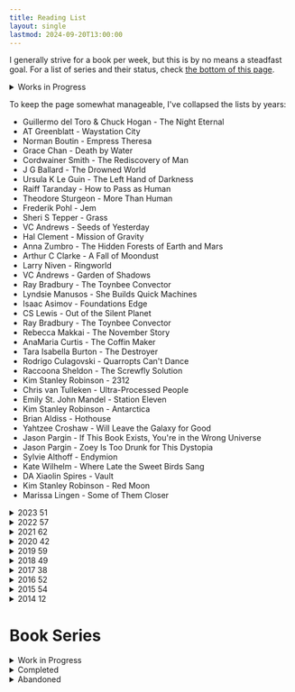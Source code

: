 ```yaml
---
title: Reading List
layout: single
lastmod: 2024-09-20T13:00:00
---
```


I generally strive for a book per week, but this is by no means a steadfast goal. For a list of series and their status, check [the bottom of this page](#book-series).

<details><summary>Works in Progress</summary>
<ul>
<li>Stephen R Donaldson - The Real Story</li>
</ul>
</details>


To keep the page somewhat manageable, I've collapsed the lists by years:

<div id="2024-container"><ul id="2024-list">
<li>Guillermo del Toro &amp; Chuck Hogan - The Night Eternal</li>
<li>AT Greenblatt - Waystation City</li>
<li>Norman Boutin - Empress Theresa</li>
<li>Grace Chan - Death by Water</li>
<li>Cordwainer Smith - The Rediscovery of Man</li>
<li>J G Ballard - The Drowned World</li>
<li>Ursula K Le Guin - The Left Hand of Darkness</li>
<li>Raiff Taranday - How to Pass as Human</li>
<li>Theodore Sturgeon - More Than Human</li>
<li>Frederik Pohl - Jem</li>
<li>Sheri S Tepper - Grass</li>
<li>VC Andrews - Seeds of Yesterday</li>
<li>Hal Clement - Mission of Gravity</li>
<li>Anna Zumbro - The Hidden Forests of Earth and Mars</li>
<li>Arthur C Clarke - A Fall of Moondust</li>
<li>Larry Niven - Ringworld</li>
<li>VC Andrews - Garden of Shadows</li>
<li>Ray Bradbury - The Toynbee Convector</li>
<li>Lyndsie Manusos - She Builds Quick Machines</li>
<li>Isaac Asimov - Foundations Edge</li>
<li>CS Lewis - Out of the Silent Planet</li>
<li>Ray Bradbury - The Toynbee Convector</li>
<li>Rebecca Makkai - The November Story</li>
<li>AnaMaria Curtis - The Coffin Maker</li>
<li>Tara Isabella Burton - The Destroyer</li>
<li>Rodrigo Culagovski - Quarropts Can't Dance</li>
<li>Raccoona Sheldon - The Screwfly Solution</li>
<li>Kim Stanley Robinson - 2312</li>
<li>Chris van Tulleken - Ultra-Processed People</li>
<li>Emily St. John Mandel - Station Eleven</li>
<li>Kim Stanley Robinson - Antarctica</li>
<li>Brian Aldiss - Hothouse</li>
<li>Yahtzee Croshaw - Will Leave the Galaxy for Good</li>
<li>Jason Pargin - If This Book Exists, You're in the Wrong Universe</li>
<li>Jason Pargin - Zoey Is Too Drunk for This Dystopia</li>
<li>Sylvie Althoff - Endymion</li>
<li>Kate Wilhelm - Where Late the Sweet Birds Sang</li>
<li>DA Xiaolin Spires - Vault</li>
<li>Kim Stanley Robinson - Red Moon</li>
<li>Marissa Lingen - Some of Them Closer</li>
</ul></div><script>var ulElement=document.getElementById("2024-list"),liElements=ulElement.getElementsByTagName("li"),count=liElements.length,detailsElement=document.createElement("details"),summaryElement=document.createElement("summary");summaryElement.textContent="2024 ("+count+")",detailsElement.appendChild(summaryElement),detailsElement.appendChild(ulElement);var listContainer=document.getElementById("2024-container");listContainer.appendChild(detailsElement);</script>

<details><summary>2023 <span>51</span></summary>
<ul>
<li>Jared Diamond - Guns, Germs, and Steel</li>
<li>Ursula K Le Guin - The Dispossessed</li>
<li>Brian Aldiss - Non-Stop</li>
<li>Michael Lewis - The Premonition</li>
<li>Paolo Bacigalupi - Ship Breaker</li>
<li>Paolo Bacigalupi - The Drowned Cities</li>
<li>Clifford D Simak - Way Station</li>
<li>Paolo Bacigalupi - The Alchemist and The Executioness</li>
<li>Paolo Bacigalupi - Tool of War</li>
<li>Paolo Bacigalupi - The Windup Girl</li>
<li>Robert Silverberg - Downward to the Earth</li>
<li>George R Stewart - Earth Abides</li>
<li>Ward Moore - Bring the Jubilee</li>
<li>Philip K Dick - Time Out of Joint</li>
<li>Kurt Vonnegut - DP</li>
<li>Yahtzee Croshaw - Existentially Challenged</li>
<li>John Scalzi - Travel by Bullet</li>
<li>Annalee Newitz - The Terraformers</li>
<li>Keith Roberts - Pavane</li>
<li>Walter Tevis - Mockingbird</li>
<li>Philip K Dick - The Simulacra</li>
<li>Gregory Marlow - The Destination Star</li>
<li>Karen Osborne - An Equal Share of the Bone</li>
<li>Gene Wolfe - The Fifth Head of Cerberus</li>
<li>Paolo Bacigalupi - Softer</li>
<li>Paolo Bacigalupi - Pocketful of Dharma</li>
<li>Paolo Bacigalupi - Yellow Card Man</li>
<li>Paolo Bacigalupi - The Fluted Girl</li>
<li>Paolo Bacigalupi - The Pasho</li>
<li>VC Andrews - Flowers in the Attic</li>
<li>John Scalzi - Fuzzy Nation</li>
<li>Kim Stanley Robinson - Icehenge</li>
<li>Paolo Bacigalupi - Pop Squad</li>
<li>John Scalzi - Agent to the Stars</li>
<li>Paolo Bacigalupi - The Tamarisk Hunter</li>
<li>John Scalzi - The God Engines</li>
<li>Arthur C Clarke - The City and the Stars</li>
<li>H G Wells - The First Men in the Moon</li>
<li>VC Andrews - Petals on the Wind</li>
<li>Frederik Pohl - The Annals of the Heechee</li>
<li>Frederik Pohl - The Boy Who Would Live Forever</li>
<li>Wendy Nikel - Driftwood in the Sea of Time</li>
<li>Hugh Howey - Wool</li>
<li>VC Andrews - If There Be Thorns</li>
<li>Simon Kewin - #buttonsinweirdplaces</li>
<li>Ian R MacLeod - Sin Eater</li>
<li>Cameron Fischer - The Retcon Man</li>
<li>Hugh Howey - Shift</li>
<li>Hugh Howey - Dust</li>
<li>D Thomas Minton - Carbon Zero</li>
<li>Guillermo del Toro &amp; Chuck Hogan - The Fall</li>
</ul>
</details>

<details><summary>2022 <span>57</span></summary>
<ul>
<li>Tade Thompson - Rosewater</li>
<li>Tobias Buckell - The Placement Agency</li>
<li>Sarah Gailey - Drones to Ploughshares</li>
<li>Terry Pratchett - Night Watch</li>
<li>Terry Pratchett - The Wee Free Men</li>
<li>Pat Cadigan - The Final Performance of the Amazing Ralphie</li>
<li>Terry Pratchett - Monstrous Regiment</li>
<li>Terry Pratchett - A Hat Full of Sky</li>
<li>Mary Robinette Kowal - The Relentless Moon</li>
<li>Terry Pratchett - Going Postal</li>
<li>Terry Pratchett - Thud!</li>
<li>Stephen King - Afterlife</li>
<li>Terry Pratchett - Wintersmith</li>
<li>Terry Pratchett - Unseen Academicals</li>
<li>Terry Pratchett - Making Money</li>
<li>Terry Pratchett - I Shall Wear Midnight</li>
<li>Terry Pratchett - Snuff</li>
<li>Terry Pratchett - Raising Steam</li>
<li>Terry Pratchett - The Shepherd's Crown</li>
<li>Jeff VanderMeer - Authority</li>
<li>Jeff VanderMeer - Acceptance</li>
<li>Kim Stanley Robinson - New York 2140</li>
<li>Paolo Bacigalupi - Pump Six</li>
<li>Paolo Bacigalupi - The People of Sand and Slag</li>
<li>Jim Butcher - Storm Front</li>
<li>Kim Stanley Robinson - The Ministry for the Future</li>
<li>Tade Thompson - The Rosewater Insurrection</li>
<li>Stanis&lstrok;aw Lem - The Cyberiad</li>
<li>Adrian Tchaikovsky - Firewalkers</li>
<li>John Scalzi - Lock In</li>
<li>John Scalzi - Unlocked</li>
<li>David Wong - Futuristic Violence and Fancy Suits</li>
<li>John Scalzi - Head On</li>
<li>John Scalzi - Murder by Other Means</li>
<li>John Scalzi - The Human Division</li>
<li>John Scalzi - The Kaiju Preservation Society</li>
<li>John Scalzi - The End of All Things</li>
<li>David Wong - Zoey Punches the Future in the Dick</li>
<li>Philip K Dick - Colony</li>
<li>Paolo Bacigalupi - The Water Knife</li>
<li>Jared Diamond - Collapse</li>
<li>Roger Zelazny - Lord of Light</li>
<li>C C Finlay - Time Bomb Time</li>
<li>Paolo Bacigalupi - The Calorie Man</li>
<li>Neal Stephenson - Seveneves</li>
<li>Liu Cixin - The Three-Body Problem</li>
<li>Liu Cixin - The Dark Forest</li>
<li>Liu Cixin - Death's End</li>
<li>Robert Silverberg - Dying Inside</li>
<li>Tade Thompson - The Rosewater Redemption</li>
<li>Alfred Bester - The Demolished Man</li>
<li>James Blish - A Case of Conscience</li>
<li>Beau Miles - The Backyard Adventurer</li>
<li>Stephen Graham Jones - I Was a Teenage Space Jockey</li>
<li>Kim Fu - #ClimbingNation</li>
<li>Bob Mortimer - The Satsuma Complex</li>
<li>Samuel R Delaney - Nova</li>
</ul>
</details>

<details><summary>2021 <span>62</span></summary>
<ul>
<li>Edgar Rice Burroughs - A Princess of Mars</li>
<li>Bill Hammack - Fatal Flight</li>
<li>Madeleine L'Engle - A Wrinkle in Time</li>
<li>Jo Nesb&oslash; - Headhunters</li>
<li>Michael Wall - Out There</li>
<li>Yahtzee Croshaw - Differently Morphous</li>
<li>Jessica Bruder - Nomadland</li>
<li>David Graeber - Bullshit Jobs</li>
<li>Terry Pratchett - The Last Hero</li>
<li>Terry Bisson - Bears Discover Fire, and Other Stories</li>
<li>Terry Pratchett - The Amazing Maurice and His Educated Rodents</li>
<li>Albert-László Barabási - Bursts</li>
<li>Stephen King - 1408</li>
<li>John Twelve Hawks - The Traveler</li>
<li>Mira Grant - Parasite</li>
<li>Mary Robinette Kowal - The Fated Sky</li>
<li>Tsugumi Ohba - Death Note Volume 3</li>
<li>Monica Hughes - Devil on My Back</li>
<li>Esther Friesner - A Birthday</li>
<li>Martha Wells - Network Effect</li>
<li>Mira Grant - Symbiont</li>
<li>Mary Robinette Kowal - The Lady Astronaut of Mars</li>
<li>Seanan McGuire - Sparrow Hill Road</li>
<li>V E Schwab - Vicious</li>
<li>Stephen King - The Colorado Kid</li>
<li>V E Schwab - Vengeful</li>
<li>Barry J Hutchison - Dial D for Deadman</li>
<li>Connie Willis - At the Realto</li>
<li>Barry J Hutchison - Dead Inside</li>
<li>Mira Grant - Chimera</li>
<li>August Marion - Vegetablemen in Peanut Town</li>
<li>Martha Wells - Fugitive Telemetry</li>
<li>Barry J Hutchison - Dead in the Water</li>
<li>Andy Weir - Project Hail Mary</li>
<li>Ernest Cline - Armada</li>
<li>Isaac Asimov - Foundation</li>
<li>Isaac Asimov - Foundation and Empire</li>
<li>Isaac Asimov - Second Foundation</li>
<li>Samuel R Delany - Babel-17</li>
<li>James S A Corey - Leviathan Wakes</li>
<li>James S A Corey - Caliban's War</li>
<li>Richard Ayoade - The Grip of Film</li>
<li>Lynne Martin - Home Sweet Anywhere</li>
<li>James S A Corey - Abaddon's Gate</li>
<li>James S A Corey - Cibola Burn</li>
<li>James S A Corey - Nemesis Games</li>
<li>James S A Corey - Babylon's Ashes</li>
<li>James S A Corey - Persepolis Rising</li>
<li>James S A Corey - Tiamat's Wrath</li>
<li>James S A Corey - Drive</li>
<li>James S A Corey - The Churn</li>
<li>James S A Corey - The Expanse Origins</li>
<li>James S A Corey - Gods of Risk</li>
<li>James S A Corey - The Vital Abyss</li>
<li>James S A Corey - Strange Dogs</li>
<li>Ray Bradbury - A Sound of Thunder</li>
<li>Frank Herbert - Dune</li>
<li>Bob Mortimer - And Away...</li>
<li>James S A Corey - The Butcher of Anderson Station</li>
<li>James S A Corey - The Last Flight of the Cassandra</li>
<li>James S A Corey - Leviathan Falls</li>
<li>James S A Corey - Auberon</li>
</ul>
</details>

<details><summary>2020 <span>42</span></summary>
<ul>
<li>Iain M Banks - The Player of Games</li>
<li>Iain M Banks - The State of the Art</li>
<li>Robert Harris - The Fear Index</li>
<li>Iain M Banks - Use of Weapons</li>
<li>Junji Ito - Frankenstein</li>
<li>John Scalzi - Zoe's Tale</li>
<li>Junji Ito - Smashed</li>
<li>Peter Watts - Blindsight</li>
<li>Philip K Dick - Confessions of a Crap Artist</li>
<li>Tsugumi Ohba - Death Note Volume 1</li>
<li>Philip Reeve - Infernal Devices</li>
<li>Tsugumi Ohba - Death Note Volume 2</li>
<li>Robert A Heinlein - Have Space Suit, Will Travel</li>
<li>China Miéville - Embassytown</li>
<li>Erlend Loe - Naiv.Super.</li>
<li>Junji Ito - Junji Ito's Cat Diary: Yon &amp; Mu</li>
<li>Martha Wells - Compulsory</li>
<li>Stephen King - Secret Window, Secret Garden</li>
<li>Yahtzee Croshaw - Mogworld</li>
<li>David Wong - What the Hell Did I Just Read</li>
<li>George R R Martin - Nightflyers</li>
<li>George R R Martin - Override</li>
<li>George R R Martin - Weekend in a War Zone</li>
<li>George R R Martin - And Seven Times Never Kill Man</li>
<li>George R R Martin - Nor the Many-Colored Fires of a Star Ring</li>
<li>George R R Martin - A Song for Lya</li>
<li>Peter Watts - The Things</li>
<li>Terry Pratchett - The Truth</li>
<li>Stephen King - Gwendy's Button Box </li>
<li>Stephen King - The Music Room</li>
<li>Philip Reeve - A Darkling Plain</li>
<li>Dennis E Taylor - We Are Legion (We Are Bob)</li>
<li>Stephen King - Elevation</li>
<li>Stephen King - Laurie</li>
<li>Dennis E Taylor - For We Are Many</li>
<li>Dennis E Taylor - All These Worlds</li>
<li>John Steakley - Armor</li>
<li>Richard Ayoade - Ayoade on Top</li>
<li>John Scalzi - The Last Emperox</li>
<li>Dennis E Taylor - Heaven's River</li>
<li>Ernest Cline - Ready Player Two</li>
<li>MT Anderson - Feed</li>
</ul>
</details>

<details><summary>2019 <span>59</span></summary>
<ul>
<li>Adam Mansbach - Go the Fuck to Sleep</li>
<li>Philip Reeve - Predator's Gold</li>
<li>Terry Pratchett - Hogfather</li>
<li>Junji Ito - Fixed Face</li>
<li>Stephen King - The Jaunt</li>
<li>Stephen King - End of Watch</li>
<li>Junji Ito - Tomie</li>
<li>Shirley Jackson - The Haunting of Hill House</li>
<li>John Scalzi - The Ghost Brigades</li>
<li>Terry Pratchett - Jingo</li>
<li>Adam Mansbach - You Have to Fucking Eat</li>
<li>MK England - The Disasters</li>
<li>John Scalzi - The Last Colony</li>
<li>Oliver Langmead - Dark Star</li>
<li>Warren Ellis - Trees</li>
<li>Ann Leckie - Ancillary Justice</li>
<li>Gary Taubes - Why We Get Fat</li>
<li>Drew Magary - The Postmortal</li>
<li>Junji Ito - Near Miss</li>
<li>Junji Ito - Meet Again</li>
<li>John Scalzi - The Other Large Thing</li>
<li>Junji Ito - Shiver</li>
<li>John Scalzi - The Collapsing Empire</li>
<li>Dilwyn Horvat - Operation Titan</li>
<li>Matthew P Walker - Why We Sleep</li>
<li>Stephen King - Rage</li>
<li>Kim Stanley Robinson - Blue Mars</li>
<li>John Scalzi - The Consuming Fire</li>
<li>Ottessa Moshfegh - My Year of Rest and Relaxation</li>
<li>Terry Pratchett - Thief of Time</li>
<li>Terry Pratchett - The Last Continent</li>
<li>Terry Pratchett - Carpe Jugulum</li>
<li>Naoki Urasawa - Pluto 1</li>
<li>Naoki Urasawa - Pluto 2</li>
<li>Terry Pratchett - The Fifth Elephant</li>
<li>Neil Gaiman - American Gods</li>
<li>Martha Wells - All Systems Red</li>
<li>Naoki Urasawa - Pluto 3</li>
<li>Martha Wells - Artificial Condition</li>
<li>Martha Wells - Rogue Protocol</li>
<li>Martha Wells - Exit Strategy</li>
<li>Naoki Urasawa - Pluto 4</li>
<li>Yuval Noah Harari - Homo Deus</li>
<li>Naoki Urasawa - Pluto 5</li>
<li>Stephen King - Cell</li>
<li>Stephen King - The Long Walk</li>
<li>Naoki Urasawa - Pluto 6</li>
<li>Ryan North - Machine of Death</li>
<li>Stephen King - The Shining</li>
<li>Naoki Urasawa - Pluto 7</li>
<li>Naoki Urasawa - Pluto 8</li>
<li>Mary Robinette Kowal - The Calculating Stars</li>
<li>Mary Robinette Kowal - We Interrupt This Broadcast</li>
<li>Stephen King - Doctor Sleep</li>
<li>Yahtzee Croshaw - Will Destroy the Galaxy for Cash</li>
<li>Iain M Banks - Consider Phlebas</li>
<li>Philip Pullman - Northern Lights</li>
<li>Philip Pullman - The Subtle Knife</li>
<li>Philip Pullman - The Amber Spyglass</li>
</ul>
</details>

<details><summary>2018 <span>49</span></summary>
<ul>
<li>Andrew Weir - Artemis</li>
<li>Terry Pratchett - The Colour of Magic</li>
<li>Terry Pratchett - The Light Fantastic</li>
<li>Terry Pratchett - Equal Rites</li>
<li>Terry Pratchett - Mort</li>
<li>Terry Pratchett - Sourcery</li>
<li>Terry Pratchett - Wyrd Sisters</li>
<li>Charles Forsman - The End of the Fucking World</li>
<li>Terry Pratchett - Pyramids</li>
<li>Terry Pratchett - Guards! Guards!</li>
<li>Terry Pratchett - Eric</li>
<li>Terry Pratchett - Moving Pictures</li>
<li>Manu Saadia - Trekonomics The Economics of Star Trek</li>
<li>Terry Pratchett - Reaper Man</li>
<li>Tim Marshall - Prisoners of Geography</li>
<li>Terry Pratchett - Witches Abroad</li>
<li>Yuval Noah Harari - Sapiens</li>
<li>Alan Moore - Batman The Killing Joke</li>
<li>Terry Pratchett - Death and What Comes Next</li>
<li>Terry Pratchett - Small Gods</li>
<li>Stephen King - Finders Keepers</li>
<li>Neal Shusterman - Unwind</li>
<li>Sam Harris - Wake Up A Guide to Spirituality Without Religion</li>
<li>Terry Pratchett - Lords and Ladies</li>
<li>Terry Pratchett - Theatre of Cruelty</li>
<li>Terry Pratchett - Men at Arms</li>
<li>Stephen King - The Langoliers</li>
<li>Jon Nielson - Look</li>
<li>Terry Pratchett - Troll Bridge</li>
<li>Terry Pratchett - Soul Music</li>
<li>Terry Pratchett - Interesting Times</li>
<li>Hitoshi Iwaaki - Parasyte</li>
<li>Junji Ito - The Enigma of Amigara Fault</li>
<li>One - Onepunch-Man 1</li>
<li>Terry Pratchett - Maskerade</li>
<li>Junji Ito - Uzumaki</li>
<li>Yahtzee Croshaw - Jam</li>
<li>Jeff VanderMeer - Annihilation</li>
<li>Anthony Horowitz - Oblivion</li>
<li>Joe Haldeman - More Than the Sum of His Parts</li>
<li>Kim Stanley Robinson - Red Mars</li>
<li>Junju Ito - Children of the Earth</li>
<li>Orson Scott Card - Speaker for the Dead</li>
<li>Terry Pratchett - Feet of Clay</li>
<li>Robert Silverberg - The Book of Skulls</li>
<li>Junji Ito - Gyo</li>
<li>Gillian Flynn - The Grownup</li>
<li>Kim Stanley Robinson - Green Mars</li>
<li>Philip Reeve - Mortal Engines</li>
</ul>
</details>

<details><summary>2017 <span>38</span></summary>
<ul>
<li>David Wolman - The End of Money</li>
<li>John Scalzi - The Dispatcher</li>
<li>Patrick Ness - A Monster Calls</li>
<li>Suzanne Collins - Mockingjay</li>
<li>John Temple - American Pain</li>
<li>Suzanne Collins - The Hunger Games</li>
<li>John Scalzi - Redshirts</li>
<li>Yahtzee Croshaw - Will Save the Galaxy for Food</li>
<li>John P Logsdon - Starliner</li>
<li>Shirley Jackson - We Have Always Lived in the Castle</li>
<li>Albert Camus - The Stranger</li>
<li>Alan Weisman - The World Without Us</li>
<li>Anu Partanen - The Nordic Theory of Everything</li>
<li>Anthony Horowitz - Necropolis</li>
<li>Michel Faber - Under the Skin</li>
<li>Ben Goldacre - Bad Science</li>
<li>Blake Crouch - Wayward</li>
<li>Blake Crouch - Pines</li>
<li>Blake Crouch - The Last Town</li>
<li>J K Rowling - The Philosophers Stone</li>
<li>J K Rowling - The Chamber of Secrets</li>
<li>J K Rowling - The Prisoner of Azkaban</li>
<li>Michael Chabon - The Yiddish Policemens Union</li>
<li>Arthur C Clarke - The Fountains of Paradise</li>
<li>Stephen King - Mr Mercedes</li>
<li>J K Rowling - The Goblet of Fire</li>
<li>J K Rowling - The Order of the Phoenix</li>
<li>J K Rowling - The Half-Blood Prince</li>
<li>Philip K Dick - The Impossible Planet</li>
<li>Philip K Dick - The Hood Maker</li>
<li>J K Rowling - The Deathly Hallows</li>
<li>Philip K Dick - The Commuter</li>
<li>Alfred Bester - The Stars My Destination</li>
<li>Louis Sachar - Holes</li>
<li>Arthur C Clarke - Childhood's End</li>
<li>Andy Weir - The Egg</li>
<li>Stephen King - Misery</li>
<li>John Scalzi - Old Man's War</li>
</ul>
</details>

<details><summary>2016 <span>52</span></summary>
<ul>
<li>José Saramago - Blindness</li>
<li>Philip K Dick - Vulcans Hammer</li>
<li>Philip K Dick - Paycheck</li>
<li>Daryl Gregory - Afterparty</li>
<li>Warren Ellis - Gun Machine</li>
<li>Ward Moore - Greener Than You Think</li>
<li>Greg Sestero &amp; Tom Bissell - The Disaster Artist</li>
<li>H P Lovecraft - The Shunned House</li>
<li>Philip K Dick - Our Friends From Frolix 8</li>
<li>Anthony Horowitz - Ravens Gate</li>
<li>Philip K Dick - Clans of the Alphane Moon</li>
<li>Matt Haig - The Humans</li>
<li>Spider Robinson - The Callahan Chronicles</li>
<li>H G Wells - The Time Machine</li>
<li>Paula Hawkins - The Girl on the Train</li>
<li>Cormack McCarthy - No Country for Old Men</li>
<li>Philip K Dick - Lies, Inc.</li>
<li>Kurt Vonnegut - Cats Cradle</li>
<li>Philip K Dick - Nick and the Glimmung</li>
<li>Philip K Dick - The Game Players of Titan</li>
<li>Randall Munroe - What If?</li>
<li>Philip K Dick - Counter Clock World</li>
<li>Philip K Dick - Dr Futurity</li>
<li>Kim Stanley Robinson - Aurora</li>
<li>Philip K Dick - VALIS</li>
<li>J G Ballard - High-Rise</li>
<li>Anthony Horowitz - Evil Star</li>
<li>Greg Bear - Hull Zero Three</li>
<li>Gregory Benford - Timescape</li>
<li>Philip K Dick - The Divine Invasion</li>
<li>Philip K Dick - The Transmigration of Timothy Archer</li>
<li>Ray Bradbury - Fahrenheit 451</li>
<li>Walter M Miller - A Canticle for Leibowitz</li>
<li>Olaf Stapledon - Star Maker</li>
<li>Orson Scott Card - Enders Game</li>
<li>Frederik Pohl - Beyond the Blue Event Horizon</li>
<li>H P Lovecraft - At the Mountains of Madness</li>
<li>William Shatner - TekWar</li>
<li>Warren Ellis - Crooked Little Vein</li>
<li>F Scott Fitzgerald - The Great Gatsby</li>
<li>Fredrik Backman - A Man Called Ove</li>
<li>Maurice Sendak - Where the Wild Things Are</li>
<li>Gillian Flynn - Gone Girl</li>
<li>Timothy Leary - The Psychedelic Experience</li>
<li>Grant Naylor - Infinity Welcomes Careful Drivers</li>
<li>Grant Naylor - Better Than Life</li>
<li>Grant Naylor - Last Human</li>
<li>Grant Naylor - Backwards</li>
<li>Frederik Pohl - Heechee Rendezvous</li>
<li>Suzanne Collins - Catching Fire</li>
<li>Anthony Horowitz - Nightrise</li>
<li>Ray Bradbury - The Martian Chronicles</li>
</ul>
</details>

<details><summary>2015 <span>54</span></summary>
<ul>
<li>Michael Crichton - The Andromeda Strain</li>
<li>George Orwell - Animal Farm</li>
<li>Ursula K Le Guin - The Lathe of Heaven</li>
<li>Carl Sagan - Contact</li>
<li>Richard Matheson - I Am Legend</li>
<li>Chuck Palahniuk - Fight Club</li>
<li>Louis Theroux - The Call of the Weird</li>
<li>Kurt Vonnegut - Sirens of Titan</li>
<li>Daniel Keyes - Flowers for Algernon</li>
<li>Lewis Caroll - Alice in Wonderland</li>
<li>Olaf Stapledon - The Last and First Men</li>
<li>Arkady &amp; Boris Strugatsky - Roadside Picnic</li>
<li>H P Lovecraft - The Shadow Over Innsmouth</li>
<li>Philip K Dick - The Three Stigmata of Palmer Eldritch</li>
<li>Andrew Weir - The Martian</li>
<li>Frederik Pohl - Gateway</li>
<li>Philip K Dick - Flow My Tears, the Policeman Said</li>
<li>Douglas Adams - The Hitchhikers Guide to the Galaxy</li>
<li>John Steinbeck - Of Mice and Men</li>
<li>H G Wells - The War of the Worlds</li>
<li>Franz Kafka - The Metamorphosis</li>
<li>Joe Haldeman - The Forever War</li>
<li>H G Wells - The Invisible Man</li>
<li>Kurt Vonnegut - Slaughterhouse Five</li>
<li>Philip K Dick - Dr Bloodmoney</li>
<li>Irvine Welsh - Trainspotting</li>
<li>Frederik Pohl - Man Plus</li>
<li>Greg Bear - Eon</li>
<li>John Wyndham - Day of the Triffids</li>
<li>Arthur C Clarke - 2001 A Space Odyssey</li>
<li>Philip K Dick - Now Wait for Last Year</li>
<li>Arthur C Clarke - Rendezvous with Rama</li>
<li>Cormac McCarthy - The Road</li>
<li>Richard Matheson - The Shrinking Man</li>
<li>David Wong - John Dies at the End</li>
<li>Frederik Pohl - The Space Merchants</li>
<li>Greg Bear - Blood Music</li>
<li>David Wong - This Book is Full of Spiders</li>
<li>Charles Stross - A Colder War</li>
<li>Philip K Dick - The Cosmic Puppets</li>
<li>Robert A Heinlein - Starship Troopers</li>
<li>Stephen King - Under the Dome</li>
<li>Philip K Dick - A Maze of Death</li>
<li>Ernest Cline - Ready Player One</li>
<li>Philip K Dick - The Penultimate Truth</li>
<li>Poul Anderson - Tau Zero</li>
<li>Guillermo del Toro &amp; Chuck Hogan - The Strain</li>
<li>Hunter S Thompson - Fear and Loathing in Las Vegas</li>
<li>Bret Easton Ellis - American Psycho</li>
<li>Robert A Heinlein - The Moon is a Harsh Mistress</li>
<li>Cormac McCarthy - The Sunset Limited</li>
<li>Lois Lowry - The Giver</li>
<li>Steven Gould - Jumper</li>
<li>Hiroshi Sakurazaka - All You Need is Kill</li>
</ul>
</details>

<details><summary>2014 <span>12</span></summary>
<ul>
<li>John Brunner - Stand on Zanzibar</li>
<li>Philip K Dick - Ubik</li>
<li>Philip K Dick - The Man in the High Castle</li>
<li>Philip K Dick - We Can Remember It For You Wholesale</li>
<li>Philip K Dick - Do Androids Dream of Electric Sheep</li>
<li>Philip K Dick - A Scanner Darkly</li>
<li>Philip K Dick - Martian Time Slip</li>
<li>Philip K Dick - Galactic Pot Healer</li>
<li>Harlan Ellison - I Have No Mouth, and I Must Scream</li>
<li>Aldous Huxley - Brave New World</li>
<li>Aldous Huxley - The Doors of Perception</li>
<li>Max Brooks - World War Z</li>
</ul>
</details>


# Book Series
<details><summary>Work in Progress</summary>
<ul>
<li>Douglas Adams - The Hitchhiker's Guide to the Galaxy - 1/6</li>
<li>Frederik Pohl - Heechee - 5/6</li>
<li>Iain M Banks - The Culture - 4/10</li>
<li>Isaac Asimov - Foundation - 4/7</li>
<li>Jim Butcher - The Dresden Files - 1/17</li>
<li>Monica Hughes - Arc One - 1/2</li>
<li>Neal Shusterman - The Unwind dystology - 1/6</li>
<li>Orson Scott Card - Ender saga - 2/6</li>
<li>Stephen R Donaldson - The Gap Cycle - 0/5</li>
<li>Suzanne Collins - The Hunger Games - 3/4</li>
<li><a href="/sf-masterworks-progress/">Various - SF Masterworks</a> - 64/73</li>
</ul>
</details>

<details><summary>Completed</summary>
<ul>
<li>Anthony Horowitz - The Power of Five - 5/5</li>
<li>Barry J Hutchison - Dan Deadman - 3/3</li>
<li>Blake Crouch - The Wayward Pines trilogy - 3/3</li>
<li>David Wong - John and Dave series - 4/4</li>
<li>David Wong - Zoey Ashe series - 3/3</li>
<li>Dennis E Taylor - Bobiverse Series - 4/4</li>
<li>Ernest Cline - Ready Player One series - 2/2</li>
<li>Grant Naylor - Red Dwarf - 4/4</li>
<li>Guillermo del Toro &amp; Chuck Hogan - The Strain - 3/3</li>
<li>Hugh Howey - Silo - 3/3</li>
<li>J K Rowling - Harry Potter - 7/7</li>
<li>James S A Corey - The Expanse - 9/9</li>
<li>James S A Corey - The Expanse Novellas - 9/9</li>
<li>Jeff VanderMeer - Southern Reach Trilogy - 3/3</li>
<li>John Scalzi - Lock In Universe - 3/3</li>
<li>John Scalzi - Old Man's War - 6/6</li>
<li>John Scalzi - The Dispatcher series - 3/3</li>
<li>John Scalzi - The Interdependency - 3/3</li>
<li>Kim Stanley Robinson - The Mars trilogy - 3/3</li>
<li>Liu Cixin - Remembrance of Earth's Past - 3/3</li>
<li>Martha Wells - The Murderbot Diaries - 6/6</li>
<li>Mary Robinette Kowal - Lady Astronaut - 4/4</li>
<li>Mira Grant - Parasitology - 3/3</li>
<li>Paolo Bacigalupi - Ship Breaker Trilogy - 3/3</li>
<li>Philip K Dick - VALIS trilogy - 3/3</li>
<li>Philip Pullman - His Dark Materials - 3/3</li>
<li>Philip Reeve - Mortal Engines Quartet - 4/4</li>
<li>Stephen King - Bill Hodges Trilogy - 3/3</li>
<li>Stephen King - The Shining - 2/2</li>
<li>Tade Thompson - The Wormwood Trilogy - 3/3</li>
<li>Terry Pratchett - Discworld - 41/41</li>
<li>V E Schwab - Villains - 2/2</li>
<li>VC Andrews - Dollanganger series - 5/5</li>
<li>Yahtzee Croshaw - The DEDA Files - 2/2</li>
</ul>
</details>

<details><summary>Abandoned</summary>
<ul>
<li>Ann Leckie - Imperial Radch trilogy - 1/3</li>
<li>John Twelve Hawks - The Fourth Realm Trilogy - 1/3</li>
</ul>
</details>

